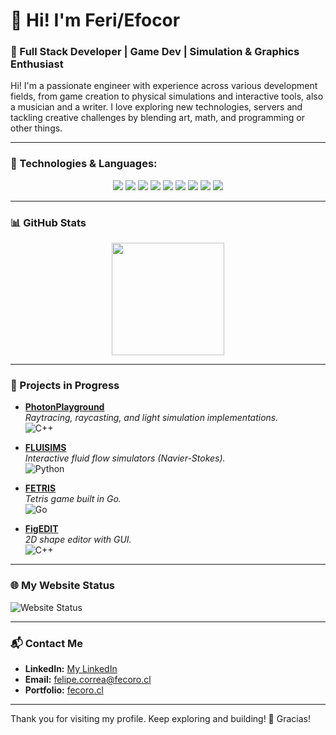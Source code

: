 # 👋 Hi! I'm Feri/Efocor

### 🚀 Full Stack Developer | Game Dev | Simulation & Graphics Enthusiast

Hi! I'm a passionate engineer with experience across various development fields, from game creation to physical simulations and interactive tools, also a musician and a writer. I love exploring new technologies, servers and tackling creative challenges by blending art, math, and programming or other things.

---

### 🧰 Technologies & Languages:

<div align="center">
  <img src="https://img.shields.io/badge/C++-cf4e64?style=for-the-badge&logo=c%2B%2B&logoColor=white" />
  <img src="https://img.shields.io/badge/Go-00BFFF?style=for-the-badge&logo=go&logoColor=white" />
  <img src="https://img.shields.io/badge/C%23-32CD32?style=for-the-badge&logo=c-sharp&logoColor=white" />
  <img src="https://img.shields.io/badge/Java-FF8C00?style=for-the-badge&logo=openjdk&logoColor=white" />
  <img src="https://img.shields.io/badge/Lua-6A5ACD?style=for-the-badge&logo=lua&logoColor=white" />
  <img src="https://img.shields.io/badge/Python-DAA520?style=for-the-badge&logo=python&logoColor=white" />
  <img src="https://img.shields.io/badge/TypeScript-1E90FF?style=for-the-badge&logo=typescript&logoColor=white" />
  <img src="https://img.shields.io/badge/JavaScript-FFD700?style=for-the-badge&logo=javascript&logoColor=black" />
  <img src="https://img.shields.io/badge/PHP-8A2BE2?style=for-the-badge&logo=php&logoColor=white" />
</div>

---

### 📊 GitHub Stats

<div align="center">
  <img height="180em" src="https://github-readme-stats.vercel.app/api/top-langs/?username=Efocor&layout=compact&theme=tokyonight&hide=jupyter%20notebook" />
</div>

---

### 🚧 Projects in Progress

- **[PhotonPlayground](https://github.com/Efocor/PhotonPlayground)**  
  _Raytracing, raycasting, and light simulation implementations._  
  ![C++](https://img.shields.io/badge/C++-00599C?style=flat-square&logo=c%2B%2B&logoColor=white)

- **[FLUISIMS](https://github.com/Efocor/FLUISIMS)**  
  _Interactive fluid flow simulators (Navier-Stokes)._  
  ![Python](https://img.shields.io/badge/Python-3776AB?style=flat-square&logo=python&logoColor=white)

- **[FETRIS](https://github.com/Efocor/FETRIS)**  
  _Tetris game built in Go._  
  ![Go](https://img.shields.io/badge/Go-00ADD8?style=flat-square&logo=go&logoColor=white)

- **[FigEDIT](https://github.com/Efocor/FigEDIT)**  
  _2D shape editor with GUI._  
  ![C++](https://img.shields.io/badge/C++-00599C?style=flat-square&logo=c%2B%2B&logoColor=white)

---

### 🌐 My Website Status

![Website Status](https://img.shields.io/website?url=https%3A%2F%2Ffecoro.cl&style=for-the-badge)

---

### 📬 Contact Me

- **LinkedIn:** [My LinkedIn](https://linkedin.com/in/feri-reixi)  
- **Email:** felipe.correa@fecoro.cl  
- **Portfolio:** [fecoro.cl](https://fecoro.cl)

---

Thank you for visiting my profile. Keep exploring and building! 🚀
Gracias!

